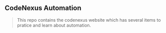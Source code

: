 ## CodeNexus Automation

> This repo contains the codenexus website which has several items to pratice and learn about automation.